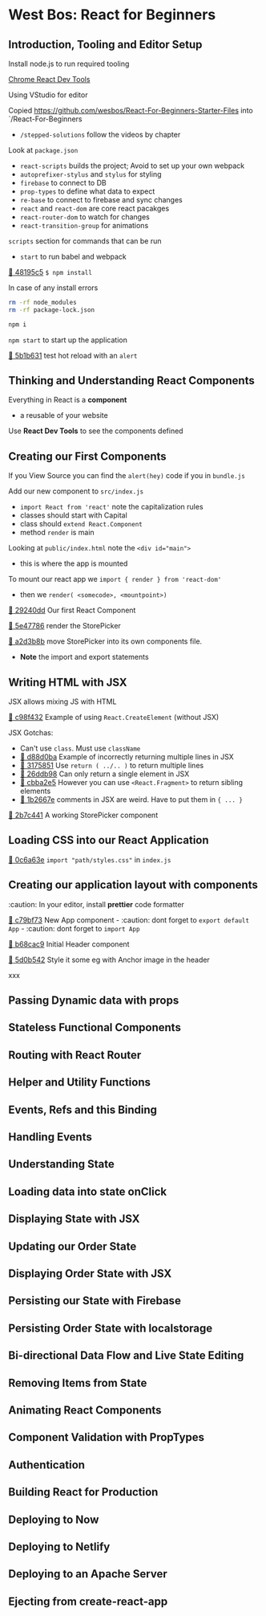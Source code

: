 # West Bos: React for Beginners

## Introduction, Tooling and Editor Setup

Install node.js to run required tooling

[Chrome React Dev Tools](https://chrome.google.com/webstore/detail/react-developer-tools/fmkadmapgofadopljbjfkapdkoienihi?hl=en)

Using VStudio for editor

Copied https://github.com/wesbos/React-For-Beginners-Starter-Files into `/React-For-Beginners
- `/stepped-solutions` follow the videos by chapter

Look at `package.json`
- `react-scripts` builds the project; Avoid to set up your own webpack
- `autoprefixer-stylus` and `stylus` for styling
- `firebase` to connect to DB
- `prop-types` to define what data to expect
- `re-base` to connect to firebase and sync changes
- `react` and `react-dom` are core react pacakges
- `react-router-dom` to watch for changes
- `react-transition-group` for animations

`scripts` section for commands that can be run
- `start` to run babel and webpack

[:ship: 48195c5](https://github.com/arafatm/learn_wesbos_react_for_beginners/commit/48195c5) 
`$ npm install`

In case of any install errors

```bash
rm -rf node_modules 
rm -rf package-lock.json

npm i
```

`npm start` to start up the application

[:ship: 5b1b631](https://github.com/arafatm/learn_wesbos_react_for_beginners/commit/5b1b631)
test hot reload with an `alert`

## Thinking and Understanding React Components

Everything in React is a **component**
- a reusable of your website

Use **React Dev Tools** to see the components defined

## Creating our First Components

If you View Source you can find the `alert(hey)` code if you in `bundle.js`

Add our new component to `src/index.js`
- `import React from 'react'` note the capitalization rules
- classes should start with Capital
- class should `extend React.Component`
- method `render` is main

Looking at `public/index.html` note the `<div id="main">`
- this is where the app is mounted

To mount our react app we `import { render } from 'react-dom'`
- then we `render( <somecode>, <mountpoint>)`

[:ship: 29240dd](https://github.com/arafatm/learn_wesbos_react_for_beginners/commit/29240dd)
Our first React Component

[:ship: 5e47786](https://github.com/arafatm/learn_wesbos_react_for_beginners/commit/5e47786)
render the StorePicker

[:ship: a2d3b8b](https://github.com/arafatm/learn_wesbos_react_for_beginners/commit/a2d3b8b)
move StorePicker into its own components file. 
- **Note** the import and export statements

## Writing HTML with JSX

JSX allows mixing JS with HTML

[:ship: c98f432](https://github.com/arafatm/learn_wesbos_react_for_beginners/commit/c98f432)
Example of using `React.CreateElement` (without JSX)

JSX Gotchas:
- Can't use `class`. Must use `className`
- [:ship: d88d0ba](https://github.com/arafatm/learn_wesbos_react_for_beginners/commit/d88d0ba) Example of incorrectly returning multiple lines in JSX
- [:ship: 3175851](https://github.com/arafatm/learn_wesbos_react_for_beginners/commit/3175851) Use `return ( ../.. )` to return multiple lines
- [:ship: 26ddb98](https://github.com/arafatm/learn_wesbos_react_for_beginners/commit/26ddb98) Can only return a single element in JSX
- [:ship: cbba2e5](https://github.com/arafatm/learn_wesbos_react_for_beginners/commit/cbba2e5) However you can use `<React.Fragment>` to return sibling elements
- [:ship: 1b2667e](https://github.com/arafatm/learn_wesbos_react_for_beginners/commit/1b2667e) comments in JSX are weird. Have to put them in `{ ... }`

[:ship: 2b7c441](https://github.com/arafatm/learn_wesbos_react_for_beginners/commit/2b7c441)
A working StorePicker component

## Loading CSS into our React Application

[:ship: 0c6a63e](https://github.com/arafatm/learn_wesbos_react_for_beginners/commit/0c6a63e)
`import "path/styles.css"` in `index.js`

## Creating our application layout with components

:caution: In your editor, install **prettier** code formatter

[:ship: c79bf73](https://github.com/arafatm/learn_wesbos_react_for_beginners/commit/c79bf73)
New App component - :caution: dont forget to `export default App` - :caution: dont forget to `import App`

[:ship: b68cac9](https://github.com/arafatm/learn_wesbos_react_for_beginners/commit/b68cac9)
Initial Header component

[:ship: 5d0b542](https://github.com/arafatm/learn_wesbos_react_for_beginners/commit/5d0b542)
Style it some eg with Anchor image in the header

xxx
## Passing Dynamic data with props
## Stateless Functional Components
## Routing with React Router
## Helper and Utility Functions
## Events, Refs and this Binding
## Handling Events
## Understanding State
## Loading data into state onClick
## Displaying State with JSX
## Updating our Order State
## Displaying Order State with JSX
## Persisting our State with Firebase
## Persisting Order State with localstorage
## Bi-directional Data Flow and Live State Editing
## Removing Items from State
## Animating React Components
## Component Validation with PropTypes
## Authentication
## Building React for Production
## Deploying to Now
## Deploying to Netlify
## Deploying to an Apache Server
## Ejecting from create-react-app
